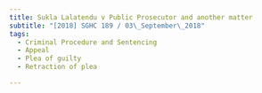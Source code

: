 ```yaml
---
title: Sukla Lalatendu v Public Prosecutor and another matter 
subtitle: "[2018] SGHC 189 / 03\_September\_2018"
tags:
  - Criminal Procedure and Sentencing
  - Appeal
  - Plea of guilty
  - Retraction of plea

---
```


